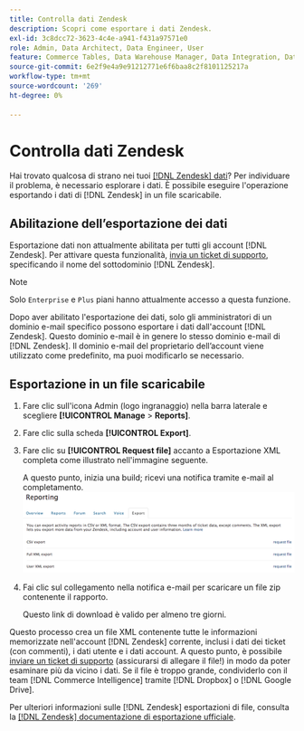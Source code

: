 ```yaml
---
title: Controlla dati Zendesk
description: Scopri come esportare i dati Zendesk.
exl-id: 3c8dcc72-3623-4c4e-a941-f431a97571e0
role: Admin, Data Architect, Data Engineer, User
feature: Commerce Tables, Data Warehouse Manager, Data Integration, Data Import/Export
source-git-commit: 6e2f9e4a9e91212771e6f6baa8c2f8101125217a
workflow-type: tm+mt
source-wordcount: '269'
ht-degree: 0%

---
```


# Controlla dati Zendesk

Hai trovato qualcosa di strano nei tuoi [[!DNL Zendesk] dati](../integrations/exp-zendesk-data.md)? Per individuare il problema, è necessario esplorare i dati. È possibile eseguire l&#39;operazione esportando i dati di [!DNL Zendesk] in un file scaricabile.

## Abilitazione dell’esportazione dei dati

Esportazione dati non attualmente abilitata per tutti gli account [!DNL Zendesk]. Per attivare questa funzionalità, [invia un ticket di supporto](https://experienceleague.adobe.com/docs/commerce-knowledge-base/kb/troubleshooting/miscellaneous/mbi-service-policies.html), specificando il nome del sottodominio [!DNL Zendesk].

>[!NOTE]
>
>Solo `Enterprise` e `Plus` piani hanno attualmente accesso a questa funzione.

Dopo aver abilitato l&#39;esportazione dei dati, solo gli amministratori di un dominio e-mail specifico possono esportare i dati dall&#39;account [!DNL Zendesk]. Questo dominio e-mail è in genere lo stesso dominio e-mail di [!DNL Zendesk]. Il dominio e-mail del proprietario dell’account viene utilizzato come predefinito, ma puoi modificarlo se necessario.

## Esportazione in un file scaricabile

1. Fare clic sull&#39;icona Admin (logo ingranaggio) nella barra laterale e scegliere **[!UICONTROL Manage** > **Reports]**.
1. Fare clic sulla scheda **[!UICONTROL Export]**.
1. Fare clic su **[!UICONTROL Request file]** accanto a Esportazione XML completa come illustrato nell&#39;immagine seguente.

   A questo punto, inizia una build; ricevi una notifica tramite e-mail al completamento.
   ![report_export_new.png](../../../assets/reports_export_new.png)

1. Fai clic sul collegamento nella notifica e-mail per scaricare un file zip contenente il rapporto.

   Questo link di download è valido per almeno tre giorni.

Questo processo crea un file XML contenente tutte le informazioni memorizzate nell&#39;account [!DNL Zendesk] corrente, inclusi i dati dei ticket (con commenti), i dati utente e i dati account. A questo punto, è possibile [inviare un ticket di supporto](https://experienceleague.adobe.com/docs/commerce-knowledge-base/kb/troubleshooting/miscellaneous/mbi-service-policies.html) (assicurarsi di allegare il file!) in modo da poter esaminare più da vicino i dati. Se il file è troppo grande, condividerlo con il team [!DNL Commerce Intelligence] tramite [!DNL Dropbox] o [!DNL Google Drive].

Per ulteriori informazioni sulle [!DNL Zendesk] esportazioni di file, consulta la [[!DNL Zendesk] documentazione di esportazione ufficiale](https://support.zendesk.com/hc/en-us/articles/4408886165402-Exporting-data-to-a-JSON-CSV-or-XML-file).
